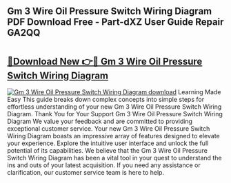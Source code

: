 ## Gm 3 Wire Oil Pressure Switch Wiring Diagram PDF Download Free - Part-dXZ User Guide Repair GA2QQ

# <h2><a href="http://dfs4u3i.blite.top/?on=Gm+3+Wire+Oil+Pressure+Switch+Wiring+Diagram">🔗Download New 👉🔴 Gm 3 Wire Oil Pressure Switch Wiring Diagram</a></h2>

[![Gm 3 Wire Oil Pressure Switch Wiring Diagram download](https://i.imgur.com/lujVjoI.png)](http://dfs4u3i.blite.top/?on=Gm+3+Wire+Oil+Pressure+Switch+Wiring+Diagram)
Learning Made Easy This guide breaks down complex concepts into simple steps for effortless understanding of your new Gm 3 Wire Oil Pressure Switch Wiring Diagram. Thank You for Your Support Gm 3 Wire Oil Pressure Switch Wiring Diagram We value your feedback and are committed to providing exceptional customer service. Your new Gm 3 Wire Oil Pressure Switch Wiring Diagram boasts an impressive array of features designed to elevate your experience. Explore the intuitive user interface and unlock the full potential of its capabilities. We believe that the Gm 3 Wire Oil Pressure Switch Wiring Diagram has been a vital tool in your quest to understand the ins and outs of your latest acquisition. If you need any assistance or clarification, our customer service team is here to help.

